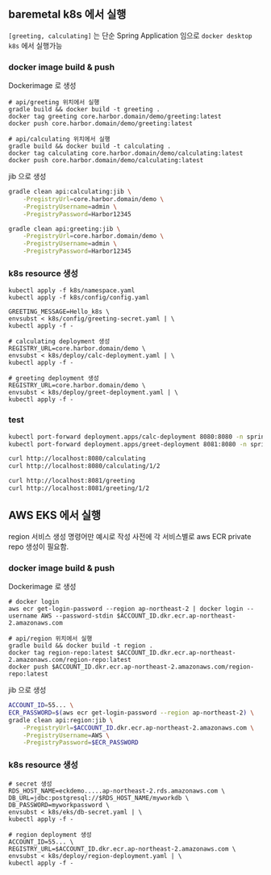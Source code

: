 
## baremetal k8s 에서 실행

`[greeting, calculating]` 는 단순 Spring Application 임으로 `docker desktop k8s` 에서 실행가능  

### docker image build & push 

Dockerimage 로 생성

```shell
# api/greeting 위치에서 실행
gradle build && docker build -t greeting .
docker tag greeting core.harbor.domain/demo/greeting:latest
docker push core.harbor.domain/demo/greeting:latest

# api/calculating 위치에서 실행
gradle build && docker build -t calculating .
docker tag calculating core.harbor.domain/demo/calculating:latest
docker push core.harbor.domain/demo/calculating:latest
```

jib 으로 생성

```sh
gradle clean api:calculating:jib \
    -PregistryUrl=core.harbor.domain/demo \
    -PregistryUsername=admin \
    -PregistryPassword=Harbor12345

gradle clean api:greeting:jib \
    -PregistryUrl=core.harbor.domain/demo \
    -PregistryUsername=admin \
    -PregistryPassword=Harbor12345
```

### k8s resource 생성

```shell
kubectl apply -f k8s/namespace.yaml
kubectl apply -f k8s/config/config.yaml

GREETING_MESSAGE=Hello_k8s \
envsubst < k8s/config/greeting-secret.yaml | \
kubectl apply -f -

# calculating deployment 생성
REGISTRY_URL=core.harbor.domain/demo \
envsubst < k8s/deploy/calc-deployment.yaml | \
kubectl apply -f -

# greeting deployment 생성
REGISTRY_URL=core.harbor.domain/demo \
envsubst < k8s/deploy/greet-deployment.yaml | \
kubectl apply -f -
```


### test

```sh
kubectl port-forward deployment.apps/calc-deployment 8080:8080 -n spring
kubectl port-forward deployment.apps/greet-deployment 8081:8080 -n spring

curl http://localhost:8080/calculating
curl http://localhost:8080/calculating/1/2

curl http://localhost:8081/greeting
curl http://localhost:8081/greeting/1/2
```

## AWS EKS 에서 실행

region 서비스 생성 명령어만 예시로 작성
사전에 각 서비스별로 aws ECR private repo 생성이 필요함.  

### docker image build & push 

Dockerimage 로 생성

```shell
# docker login  
aws ecr get-login-password --region ap-northeast-2 | docker login --username AWS --password-stdin $ACCOUNT_ID.dkr.ecr.ap-northeast-2.amazonaws.com

# api/region 위치에서 실행
gradle build && docker build -t region .
docker tag region-repo:latest $ACCOUNT_ID.dkr.ecr.ap-northeast-2.amazonaws.com/region-repo:latest
docker push $ACCOUNT_ID.dkr.ecr.ap-northeast-2.amazonaws.com/region-repo:latest
```

jib 으로 생성

```sh
ACCOUNT_ID=55... \
ECR_PASSWORD=$(aws ecr get-login-password --region ap-northeast-2) \
gradle clean api:region:jib \
    -PregistryUrl=$ACCOUNT_ID.dkr.ecr.ap-northeast-2.amazonaws.com \
    -PregistryUsername=AWS \
    -PregistryPassword=$ECR_PASSWORD
```

### k8s resource 생성

```shell
# secret 생성
RDS_HOST_NAME=eckdemo.....ap-northeast-2.rds.amazonaws.com \
DB_URL=jdbc:postgresql://$RDS_HOST_NAME/myworkdb \
DB_PASSWORD=myworkpassword \
envsubst < k8s/eks/db-secret.yaml | \
kubectl apply -f -

# region deployment 생성
ACCOUNT_ID=55... \
REGISTRY_URL=$ACCOUNT_ID.dkr.ecr.ap-northeast-2.amazonaws.com \
envsubst < k8s/deploy/region-deployment.yaml | \
kubectl apply -f -
```
